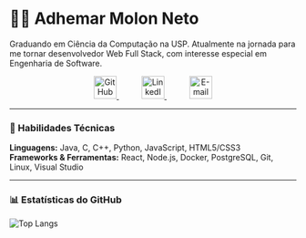 # 👨‍💻 Adhemar Molon Neto

Graduando em Ciência da Computação na USP. Atualmente na jornada para me tornar desenvolvedor Web Full Stack, com interesse especial em Engenharia de Software.

<p align="center">
  <a href="https://github.com/AdhemarMolon" target="_blank" style="margin-right: 20px;">
    <img src="https://skillicons.dev/icons?i=github" width="40" alt="GitHub"/>
  </a>
  <a href="https://www.linkedin.com/in/adhemar-molon-neto-6b5647268/" target="_blank" style="margin: 0 20px;">
    <img src="https://skillicons.dev/icons?i=linkedin" width="40" alt="LinkedIn"/>
  </a>
  <a href="mailto:adhemarmolon@usp.br" style="margin-left: 20px;">
    <img src="https://skillicons.dev/icons?i=gmail" width="40" alt="E-mail"/>
  </a>
</p>

---

### 🚀 Habilidades Técnicas

**Linguagens:** Java, C, C++, Python, JavaScript, HTML5/CSS3  
**Frameworks & Ferramentas:** React, Node.js, Docker, PostgreSQL, Git, Linux, Visual Studio  

---

### 📊 Estatísticas do GitHub

![Top Langs](https://github-readme-stats.vercel.app/api/top-langs/?username=dhemarMolon&layout=compact&theme=solarized-light)

